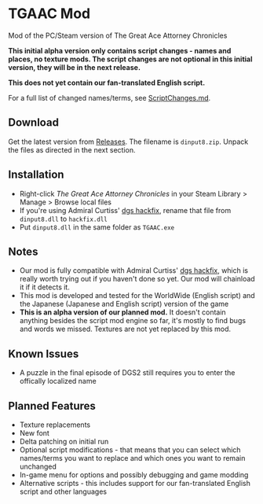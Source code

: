 # TGAAC Mod
Mod of the PC/Steam version of The Great Ace Attorney Chronicles

**This initial alpha version only contains script changes - names and places, no texture mods. The script changes are not optional in this initial version, they will be in the next release.**

**This does not yet contain our fan-translated English script.**

For a full list of changed names/terms, see [ScriptChanges.md](https://github.com/ScarletStudy/DGS-PC/blob/main/ScriptChanges.md).

## Download
Get the latest version from [Releases](https://github.com/ScarletStudy/DGS-PC/releases). The filename is `dinput8.zip`. Unpack the files as directed in the next section.

## Installation
* Right-click _The Great Ace Attorney Chronicles_ in your Steam Library > Manage > Browse local files
* If you're using Admiral Curtiss' [dgs hackfix](https://github.com/AdmiralCurtiss/dgs_hackfix), rename that file from `dinput8.dll` to `hackfix.dll`
* Put `dinput8.dll` in the same folder as `TGAAC.exe`

## Notes
* Our mod is fully compatible with Admiral Curtiss' [dgs hackfix](https://github.com/AdmiralCurtiss/dgs_hackfix), which is really worth trying out if you haven't done so yet. Our mod will chainload it if it detects it. 
* This mod is developed and tested for the WorldWide (English script) and the Japanese (Japanese and English script) version of the game
* **This is an alpha version of our planned mod.** It doesn't contain anything besides the script mod engine so far, it's mostly to find bugs and words we missed. Textures are not yet replaced by this mod.

## Known Issues
* A puzzle in the final episode of DGS2 still requires you to enter the offically localized name

## Planned Features
* Texture replacements
* New font
* Delta patching on initial run
* Optional script modifications - that means that you can select which names/terms you want to replace and which ones you want to remain unchanged
* In-game menu for options and possibly debugging and game modding
* Alternative scripts - this includes support for our fan-translated English script and other languages
